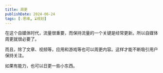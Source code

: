 ```yaml
---
title: 周更
publishDate: 2024-06-24
tags: [💡思维, ⌛规划]
---
```


在这个自媒体时代，流量很重要，而保持流量的一个关键是经常更新。所以自媒体周更就很必要了。

而且，除了文章、视频等，应用和游戏等也可以周更内容。这样才能不断吸引用户保持关注。

如果有能力，也可以日更一些小东西。
